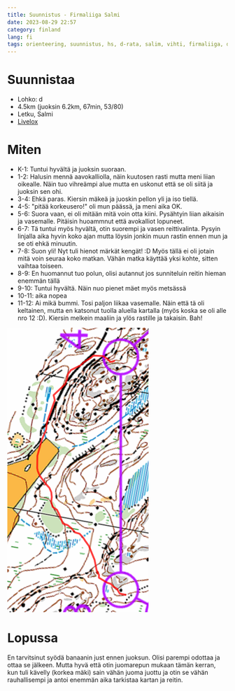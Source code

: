 ```yaml
---
title: Suunnistus - Firmaliiga Salmi
date: 2023-08-29 22:57
category: finland
lang: fi
tags: orienteering, suunnistus, hs, d-rata, salim, vihti, firmaliiga, d-lohko, rastianalyysi, firmaliiga2023
---
```


Suunnistaa
===

 - Lohko: d
 - 4.5km (juoksin 6.2km, 67min, 53/80)
 - Letku, Salmi
 - [Livelox](https://www.livelox.com/Viewer/Firmaliiga-2023-syksy-3-kisa-Salmi/D?classId=656177&tab=player)

Miten
===

  * K-1: Tuntui hyvältä ja juoksin suoraan.
  * 1-2: Halusin mennä aavokalliolla, näin kuutosen rasti mutta meni liian oikealle. Näin tuo vihreämpi alue mutta en uskonut että se oli siitä ja juoksin sen ohi.
  * 3-4: Ehkä paras. Kiersin mäkeä ja juoskin pellon yli ja iso tiellä.
  * 4-5: "pitää korkeusero!" oli mun päässä, ja meni aika OK.
  * 5-6: Suora vaan, ei oli mitään mitä voin otta kiini. Pysähtyin liian aikaisin ja vasemalle. Pitäisin huoammnut että avokalliot lopuneet.
  * 6-7: Tä tuntui myös hyvältä, otin suorempi ja vasen reittivalinta. Pysyin linjalla aika hyvin koko ajan mutta löysin jonkin muun rastin ennen mun ja se oti ehkä minuutin.
  * 7-8: Suon yli! Nyt tuli hienot märkät kengät! :D Myös tällä ei oli jotain mitä voin seuraa koko matkan. Vähän matka käyttää yksi kohte, sitten vaihtaa toiseen.
  * 8-9: En huomannut tuo polun, olisi autannut jos sunniteluin reitin hieman enemmän tällä
  * 9-10: Tuntui hyvältä. Näin nuo pienet mäet myös metsässä
  * 10-11: aika nopea
  * 11-12: Ai mikä bummi. Tosi paljon liikaa vasemalle. Näin että tä oli keltainen, mutta en katsonut tuolla aluella kartalla (myös koska se oli alle nro 12 :D). Kiersin melkein maaliin ja ylös rastille ja takaisin. Bah!

[![from rasti 4 to 5](images/4-5.20230829.firmaliiga.png "4-5")](images/4-5.20230829.firmaliiga.png)


Lopussa
===

En tarvitsinut syödä banaanin just ennen juoksun. Olisi parempi odottaa ja ottaa se jälkeen. Mutta hyvä että otin juomarepun mukaan tämän kerran, kun tuli kävelly (korkea mäki) sain vähän juoma juottu ja otin se vähän rauhallisempi ja antoi enemmän aika tarkistaa kartan ja reitin.
